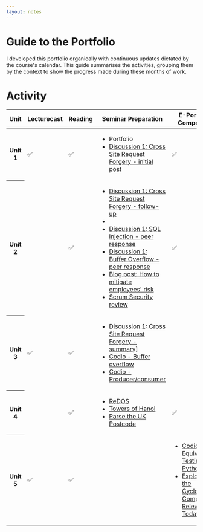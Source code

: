 ```yaml
---
layout: notes
---
```

# Guide to the Portfolio

I developed this portfolio organically with continuous updates dictated by the course's calendar. This guide summarises the activities, grouping them by the context to show the progress made during these months of work.

# Activity

<table class="table table-responsive text-center">
  <thead>
    <tr>
      <th scope="col">Unit</th>
      <th scope="col">Lecturecast</th>
      <th scope="col">Reading</th>
      <th scope="col">Seminar Preparation</th>
      <th scope="col">E-Portfolio Component</th>
      <th scope="col">Seminar</th>
      <th scope="col">Team discussion</th>
    </tr>
  </thead>
  <tbody>
    <tr>
      <!-- Unit -->
      <th scope="row">Unit 1</th>
      <!-- Lecturecast -->
      <td>✅</td>
      <!-- Reading -->
      <td>✅</td>
      <!-- E-Portfolio Component -->
      <td class="text-left">
        <ul>
          <li>Portfolio</li>
          <li><a href="./unit1/">Discussion 1: Cross Site Request Forgery - initial post</a></li>
        </ul>
      </td>
      <!-- Seminar -->
      <td>✅</td>
      <!-- Team discussion -->
      <td></td>
    </tr>
    <tr>
      <!-- Unit -->
      <th scope="row">Unit 2</th>
      <!-- Lecturecast -->
      <td></td>
      <!-- Reading -->
      <td>✅</td>
      <!-- E-Portfolio Component -->
      <td>
        <ul>
          <li><a href="./unit2/csrf-attack">Discussion 1: Cross Site Request Forgery - follow-up</a><li>
          <li><a href="./unit2/sql-injection">Discussion 1: SQL Injection - peer response</a></li>
          <li><a href="./unit2/buffer-overflow">Discussion 1: Buffer Overflow - peer response</a></li>
          <li><a href="./unit2/blog">Blog post: How to mitigate employees' risk</a></li>
          <li><a href="./unit2/table">Scrum Security review</a></li>
        </ul>
      </td>
      <!-- Seminar -->
      <td>✅</td>
      <!-- Team discussion -->
      <td></td>
    </tr>
    <tr>
      <!-- Unit -->
      <th scope="row">Unit 3</th>
      <!-- Lecturecast -->
      <td>✅</td>
      <!-- Reading -->
      <td>✅</td>
      <!-- E-Portfolio Component -->
      <td class="text-left">
        <ul>
          <li><a href="./unit2/csrf-attack">Discussion 1: Cross Site Request Forgery - summary]</a></li>
          <li><a href="./unit3/codio-bufferoverflow">Codio - Buffer overflow</a></li>
          <li><a href="./unit3/codio-producer-consumer">Codio - Producer/consumer</a></li>
        </ul>
      </td>
      <!-- Seminar -->
      <td></td>
      <!-- Team discussion -->
      <td><a href="./unit3/secure-languages">What is a Secure Programming Language?</a></td>
    </tr>
    <tr>
      <!-- Unit -->
      <th scope="row">Unit 4</th>
      <!-- Lecturecast -->
      <td></td>
      <!-- Reading -->
      <td>✅</td>
      <!-- E-Portfolio Component -->
      <td>
        <ul>
          <li><a href="./unit4/redos">ReDOS</a></li>
          <li><a href="./unit4/hanoi">Towers of Hanoi</a></li>
          <li><a href="./unit4/postcode">Parse the UK Postcode</a></li>
        </ul>
      <!-- Seminar -->
      <td>✅</td>
      <!-- Team discussion -->
      <td></td>
    </tr>
    <tr>
      <!-- Unit -->
      <th scope="row">Unit 5</th>
      <!-- Lecturecast -->
      <td>✅</td>
      <!-- Reading -->
      <td>✅</td>
      <!-- Seminar Preparation-->
      <td class="text-left"></td>
      <!-- E-Portfolio Component -->
      <td>
        <ul>
          <li><a href="./unit5/codio-equivalence">Codio - Equivalence Testing in Python</a></li>
          <li><a href="./unit5/cyclomatic_complexity">Exploring the Cyclomatic Complexity’s Relevance Today</a></li>
        </ul>
      </td>
      <!-- Seminar -->
      <td>✅</td>
      <!-- Team discussion -->
      <td></td>
    </tr>
  </tbody>
</table>
